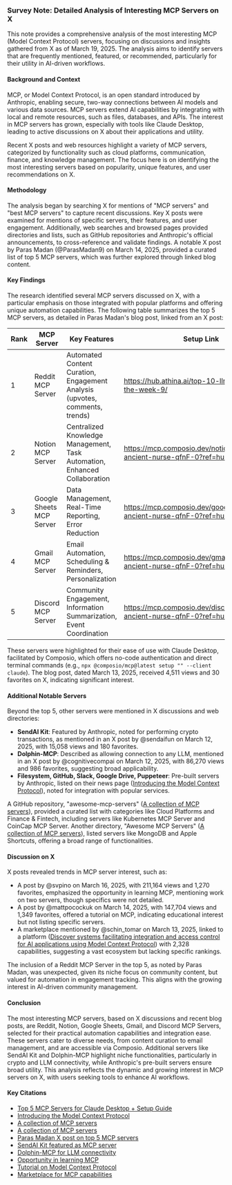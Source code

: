 
### Survey Note: Detailed Analysis of Interesting MCP Servers on X

This note provides a comprehensive analysis of the most interesting MCP (Model Context Protocol) servers, focusing on discussions and insights gathered from X as of March 19, 2025. The analysis aims to identify servers that are frequently mentioned, featured, or recommended, particularly for their utility in AI-driven workflows.

#### Background and Context
MCP, or Model Context Protocol, is an open standard introduced by Anthropic, enabling secure, two-way connections between AI models and various data sources. MCP servers extend AI capabilities by integrating with local and remote resources, such as files, databases, and APIs. The interest in MCP servers has grown, especially with tools like Claude Desktop, leading to active discussions on X about their applications and utility.

Recent X posts and web resources highlight a variety of MCP servers, categorized by functionality such as cloud platforms, communication, finance, and knowledge management. The focus here is on identifying the most interesting servers based on popularity, unique features, and user recommendations on X.

#### Methodology
The analysis began by searching X for mentions of "MCP servers" and "best MCP servers" to capture recent discussions. Key X posts were examined for mentions of specific servers, their features, and user engagement. Additionally, web searches and browsed pages provided directories and lists, such as GitHub repositories and Anthropic's official announcements, to cross-reference and validate findings. A notable X post by Paras Madan (@ParasMadan9) on March 14, 2025, provided a curated list of top 5 MCP servers, which was further explored through linked blog content.

#### Key Findings
The research identified several MCP servers discussed on X, with a particular emphasis on those integrated with popular platforms and offering unique automation capabilities. The following table summarizes the top 5 MCP servers, as detailed in Paras Madan's blog post, linked from an X post:

| Rank | MCP Server        | Key Features                                                                 | Setup Link                                                                 |
|------|-------------------|-----------------------------------------------------------------------------|---------------------------------------------------------------------------|
| 1    | Reddit MCP Server | Automated Content Curation, Engagement Analysis (upvotes, comments, trends) | https://hub.athina.ai/top-10-llm-papers-of-the-week-9/                    |
| 2    | Notion MCP Server | Centralized Knowledge Management, Task Automation, Enhanced Collaboration   | https://mcp.composio.dev/notion/puny-ancient-nurse-qfnF-0?ref=hub.athina.ai |
| 3    | Google Sheets MCP Server | Data Management, Real-Time Reporting, Error Reduction                     | https://mcp.composio.dev/googlesheets/puny-ancient-nurse-qfnF-0?ref=hub.athina.ai |
| 4    | Gmail MCP Server  | Email Automation, Scheduling & Reminders, Personalization                  | https://mcp.composio.dev/gmail/puny-ancient-nurse-qfnF-0?ref=hub.athina.ai |
| 5    | Discord MCP Server| Community Engagement, Information Summarization, Event Coordination         | https://mcp.composio.dev/discord/puny-ancient-nurse-qfnF-0?ref=hub.athina.ai |

These servers were highlighted for their ease of use with Claude Desktop, facilitated by Composio, which offers no-code authentication and direct terminal commands (e.g., `npx @composio/mcp@latest setup "" --client claude`). The blog post, dated March 13, 2025, received 4,511 views and 30 favorites on X, indicating significant interest.

#### Additional Notable Servers
Beyond the top 5, other servers were mentioned in X discussions and web directories:
- **SendAI Kit**: Featured by Anthropic, noted for performing crypto transactions, as mentioned in an X post by @sendaifun on March 12, 2025, with 15,058 views and 180 favorites.
- **Dolphin-MCP**: Described as allowing connection to any LLM, mentioned in an X post by @cognitivecompai on March 12, 2025, with 86,270 views and 986 favorites, suggesting broad applicability.
- **Filesystem, GitHub, Slack, Google Drive, Puppeteer**: Pre-built servers by Anthropic, listed on their news page ([Introducing the Model Context Protocol](https://www.anthropic.com/news/model-context-protocol)), noted for integration with popular services.

A GitHub repository, "awesome-mcp-servers" ([A collection of MCP servers](https://github.com/punkpeye/awesome-mcp-servers)), provided a curated list with categories like Cloud Platforms and Finance & Fintech, including servers like Kubernetes MCP Server and CoinCap MCP Server. Another directory, "Awesome MCP Servers" ([A collection of MCP servers](https://mcpservers.org/)), listed servers like MongoDB and Apple Shortcuts, offering a broad range of functionalities.

#### Discussion on X
X posts revealed trends in MCP server interest, such as:
- A post by @svpino on March 16, 2025, with 211,164 views and 1,270 favorites, emphasized the opportunity in learning MCP, mentioning work on two servers, though specifics were not detailed.
- A post by @mattpocockuk on March 14, 2025, with 147,704 views and 1,349 favorites, offered a tutorial on MCP, indicating educational interest but not listing specific servers.
- A marketplace mentioned by @schin_tomar on March 13, 2025, linked to a platform ([Discover systems facilitating integration and access control for AI applications using Model Context Protocol](/?q=Discover%20systems%20facilitating%20integration%20and%20access%20control%20for%20AI%20applications%20using%20Model%20Context%20Protocol.)) with 2,328 capabilities, suggesting a vast ecosystem but lacking specific rankings.

The inclusion of a Reddit MCP Server in the top 5, as noted by Paras Madan, was unexpected, given its niche focus on community content, but valued for automation in engagement tracking. This aligns with the growing interest in AI-driven community management.

#### Conclusion
The most interesting MCP servers, based on X discussions and recent blog posts, are Reddit, Notion, Google Sheets, Gmail, and Discord MCP Servers, selected for their practical automation capabilities and integration ease. These servers cater to diverse needs, from content curation to email management, and are accessible via Composio. Additional servers like SendAI Kit and Dolphin-MCP highlight niche functionalities, particularly in crypto and LLM connectivity, while Anthropic's pre-built servers ensure broad utility. This analysis reflects the dynamic and growing interest in MCP servers on X, with users seeking tools to enhance AI workflows.

#### Key Citations
- [Top 5 MCP Servers for Claude Desktop + Setup Guide](https://t.co/ZFkfovqn7z)
- [Introducing the Model Context Protocol](https://www.anthropic.com/news/model-context-protocol)
- [A collection of MCP servers](https://github.com/punkpeye/awesome-mcp-servers)
- [A collection of MCP servers](https://mcpservers.org/)
- [Paras Madan X post on top 5 MCP servers](https://x.com/ParasMadan9/status/1900449681945313658)
- [SendAI Kit featured as MCP server](https://x.com/sendaifun/status/1900068615589945722)
- [Dolphin-MCP for LLM connectivity](https://x.com/cognitivecompai/status/1900037065221272044)
- [Opportunity in learning MCP](https://x.com/svpino/status/1901275394512457868)
- [Tutorial on Model Context Protocol](https://x.com/mattpocockuk/status/1900614069561766179)
- [Marketplace for MCP capabilities](/?q=Discover%20systems%20facilitating%20integration%20and%20access%20control%20for%20AI%20applications%20using%20Model%20Context%20Protocol.)
